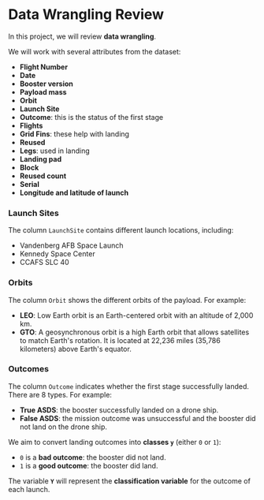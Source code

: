 # Data Wrangling Review

In this project, we will review **data wrangling**.

We will work with several attributes from the dataset:

* **Flight Number**
* **Date**
* **Booster version**
* **Payload mass**
* **Orbit**
* **Launch Site**
* **Outcome**: this is the status of the first stage
* **Flights**
* **Grid Fins**: these help with landing
* **Reused**
* **Legs**: used in landing
* **Landing pad**
* **Block**
* **Reused count**
* **Serial**
* **Longitude and latitude of launch**

### Launch Sites

The column `LaunchSite` contains different launch locations, including:

* Vandenberg AFB Space Launch
* Kennedy Space Center
* CCAFS SLC 40

### Orbits

The column `Orbit` shows the different orbits of the payload. For example:

* **LEO**: Low Earth orbit is an Earth-centered orbit with an altitude of 2,000 km.
* **GTO**: A geosynchronous orbit is a high Earth orbit that allows satellites to match Earth's rotation. It is located at 22,236 miles (35,786 kilometers) above Earth's equator.

### Outcomes

The column `Outcome` indicates whether the first stage successfully landed. There are 8 types. For example:

* **True ASDS**: the booster successfully landed on a drone ship.
* **False ASDS**: the mission outcome was unsuccessful and the booster did not land on the drone ship.

We aim to convert landing outcomes into **classes `y`** (either `0` or `1`):

* `0` is a **bad outcome**: the booster did not land.
* `1` is a **good outcome**: the booster did land.

The variable **`Y`** will represent the **classification variable** for the outcome of each launch.